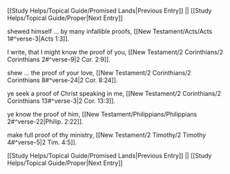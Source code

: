 [[Study Helps/Topical Guide/Promised Lands|Previous Entry]]  ||  [[Study Helps/Topical Guide/Proper|Next Entry]]

 shewed himself ... by many infallible proofs, [[New Testament/Acts/Acts 1#^verse-3|Acts 1:3]].

 I write, that I might know the proof of you, [[New Testament/2 Corinthians/2 Corinthians 2#^verse-9|2 Cor. 2:9]].

 shew ... the proof of your love, [[New Testament/2 Corinthians/2 Corinthians 8#^verse-24|2 Cor. 8:24]].

 ye seek a proof of Christ speaking in me, [[New Testament/2 Corinthians/2 Corinthians 13#^verse-3|2 Cor. 13:3]].

 ye know the proof of him, [[New Testament/Philippians/Philippians 2#^verse-22|Philip. 2:22]].

 make full proof of thy ministry, [[New Testament/2 Timothy/2 Timothy 4#^verse-5|2 Tim. 4:5]].

[[Study Helps/Topical Guide/Promised Lands|Previous Entry]]  ||  [[Study Helps/Topical Guide/Proper|Next Entry]]